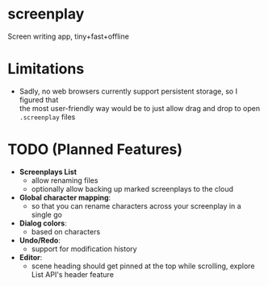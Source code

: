 # screenplay
Screen writing app, tiny+fast+offline

# Limitations
* Sadly, no web browsers currently support persistent storage, so I figured that  
the most user-friendly way would be to just allow drag and drop to open ``.screenplay`` files

# TODO (Planned Features)
* **Screenplays List**
	* allow renaming files
	* optionally allow backing up marked screenplays to the cloud
* **Global character mapping**:
	* so that you can rename characters across your screenplay in a single go
* **Dialog colors**:
	* based on characters
* **Undo/Redo**:
	* support for modification history
* **Editor**:  
	* scene heading should get pinned at the top while scrolling, explore List API's header feature
